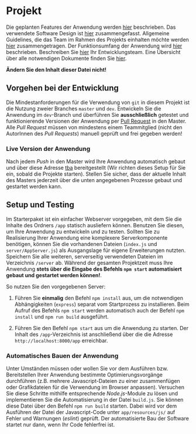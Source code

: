 # Projekt

Die geplanten Features der Anwendung werden [hier](./docs/Features.md) beschrieben. Das verwendete Software Design ist [hier](./docs/Design.md) zusammengefasst. Allgemeine Guidelines, die das Team im Rahmen des Projekts einhalten möchte werden [hier](./docs/Guidelines.md) zusammengetragen. Der Funktionsumfang der Anwendung wird [hier](./docs/Description.md) beschrieben. Beschreiben Sie [hier](./docs/Team.md) Ihr Entwicklungsteam. Eine Übersicht über alle notwendigen Dokumente finden Sie [hier](./docs/Readme.md).

**Ändern Sie den Inhalt dieser Datei nicht!**

## Vorgehen bei der Entwicklung

Die Mindestanforderungen für die Verwendung von `git` in diesem Projekt ist die Nutzung zweier Branches `master` und `dev`. Entwickeln Sie die Anwendung im `dev`-Branch und überführen Sie **ausschließlich** getestet und funktionierende Versionen der Anwendung per [Pull Request](https://docs.github.com/en/github/collaborating-with-issues-and-pull-requests/about-pull-requests) in den Master. Alle *Pull Request* müssen von mindestens einem Teammitglied (nicht den AutorInnen des *Pull Requests*) manuell geprüft und frei gegeben werden!

### Live Version der Anwendung

Nach jedem *Push* in den Master wird Ihre Anwendung automatisch gebaut und über diese Adresse [tba](tba) bereitgestellt (Wir richten dieses Setup für Sie ein, sobald die Projekte starten). Stellen Sie sicher, dass der aktuelle Inhalt des Masters jederzeit über die unten angegebenen Prozesse gebaut und gestartet werden kann. 

## Setup und Testing

Im Starterpaket ist ein einfacher Webserver vorgegeben, mit dem Sie die Inhalte des Ordners `/app` statisch ausliefern können. Benutzen Sie diesen, um Ihre Anwendung zu entwickeln und zu testen. Sollten Sie zu Realisierung Ihrer Anwendung eine komplexere Serverkomponente benötigen, können Sie die vorhandenen Dateien (`index.js` und `server/AppServer.js`) als Ausgangslage für eigene Erweiterungen nutzten. Speichern Sie alle weiteren, serverseitig verwendeten Dateien im Verzeichnis `/server` ab. Während der gesamten Projektzeit muss Ihre Anwendung **stets über die Eingabe des Befehls `npm start` automatisiert gebaut und gestartet werden können!**.

So nutzen Sie den vorgegebenen Server:

1. Führen Sie **einmalig** den Befehl `npm install` aus, um die notwendigen Abhängigkeiten (`express`) separat vom Startprozess zu installieren. Beim Aufruf des Befehls `npm start` werden automatisch auch der Befehl `npm install` und `npm run build` ausgeführt.

2. Führen Sie den Befehl `npm start` aus um die Anwendung zu starten. Der Inhalt des `/app`-Verzeichnis ist anschließend über die die Adresse `http://localhost:8000/app` erreichbar.

### Automatisches Bauen der Anwendung

Unter Umständen müssen oder wollen Sie vor dem Ausführen bzw. Bereitstellen Ihrer Anwendung bestimmte Optimierungsvorgänge durchführen (z.B. mehrere Javascript-Dateien zu einer zusammenfügen oder Grafikdateien für die Verwendung im Browser anpassen). Versuchen Sie diese Schritte mithilfe entsprechende *Node.js*-Module zu lösen und implementieren Sie die Automatisierung in der Datei `build.js`. Sie können diese Datei über den Befehl `npm run build` starten. Dabei wird vor dem Ausführen der Datei der Javascript-Code unter `app/resources/js/` auf Fehler und Warnungen (*eslint*) geprüft. Der automatisierte Bau der Software startet nur dann, wenn Ihr Code fehlerfrei ist.